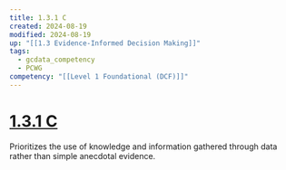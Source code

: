 ```yaml
---
title: 1.3.1 C
created: 2024-08-19
modified: 2024-08-19
up: "[[1.3 Evidence-Informed Decision Making]]"
tags:
  - gcdata_competency
  - PCWG
competency: "[[Level 1 Foundational (DCF)]]"
---
```

# [1.3.1 C](1.3.1%20C.md)
Prioritizes the use of knowledge and information gathered through data rather than simple anecdotal evidence.
